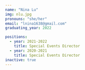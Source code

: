 ```yaml
---
name: "Nina Lu"
img: nlu.jpg
pronouns: "she/her"
email: "lnina1638@gmail.com"
graduating_year: 2022

positions:
  - year: 2021-2022
    title: Special Events Director
  - year: 2020-2021
    title: Special Events Director
inactive: true
---
```

